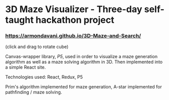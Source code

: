 # 3D Maze Visualizer - Three-day self-taught hackathon project

### https://armondavani.github.io/3D-Maze-and-Search/
(click and drag to rotate cube)

Canvas-wrapper library, *P5*, used in order to visualize a maze generation algorithm as well as a maze solving algorithm in 3D.
Then implemented into a simple React site.

Technologies used: React, Redux, P5

Prim's algorithm implemented for maze generation, A-star implemented for pathfinding / maze solving.

